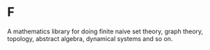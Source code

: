 # F
A mathematics library for doing finite naive set theory, graph theory, topology, abstract algebra, dynamical systems and so on.

